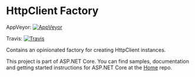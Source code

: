 HttpClient Factory
===

AppVeyor: [![AppVeyor](https://ci.appveyor.com/api/projects/status/github/aspnet/HttpClientFactory?branch=dev&svg=true)](https://ci.appveyor.com/project/aspnetci/HttpClientFactory/branch/dev)

Travis:   [![Travis](https://travis-ci.org/aspnet/HttpClientFactory.svg?branch=dev)](https://travis-ci.org/aspnet/HttpClientFactory)

Contains an opinionated factory for creating HttpClient instances.

This project is part of ASP.NET Core. You can find samples, documentation and getting started instructions for ASP.NET Core at the [Home](https://github.com/aspnet/home) repo.
